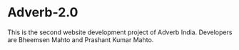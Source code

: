 # Adverb-2.0
This is the second website development project of Adverb India. Developers are Bheemsen Mahto and Prashant Kumar Mahto.
